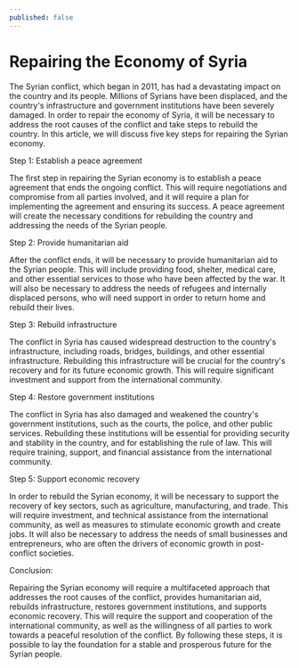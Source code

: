 ```yaml
---
published: false
---
```

# Repairing the Economy of Syria

The Syrian conflict, which began in 2011, has had a devastating impact on the country and its people. Millions of Syrians have been displaced, and the country's infrastructure and government institutions have been severely damaged. In order to repair the economy of Syria, it will be necessary to address the root causes of the conflict and take steps to rebuild the country. In this article, we will discuss five key steps for repairing the Syrian economy.

Step 1: Establish a peace agreement

The first step in repairing the Syrian economy is to establish a peace agreement that ends the ongoing conflict. This will require negotiations and compromise from all parties involved, and it will require a plan for implementing the agreement and ensuring its success. A peace agreement will create the necessary conditions for rebuilding the country and addressing the needs of the Syrian people.

Step 2: Provide humanitarian aid

After the conflict ends, it will be necessary to provide humanitarian aid to the Syrian people. This will include providing food, shelter, medical care, and other essential services to those who have been affected by the war. It will also be necessary to address the needs of refugees and internally displaced persons, who will need support in order to return home and rebuild their lives.

Step 3: Rebuild infrastructure

The conflict in Syria has caused widespread destruction to the country's infrastructure, including roads, bridges, buildings, and other essential infrastructure. Rebuilding this infrastructure will be crucial for the country's recovery and for its future economic growth. This will require significant investment and support from the international community.

Step 4: Restore government institutions

The conflict in Syria has also damaged and weakened the country's government institutions, such as the courts, the police, and other public services. Rebuilding these institutions will be essential for providing security and stability in the country, and for establishing the rule of law. This will require training, support, and financial assistance from the international community.

Step 5: Support economic recovery

In order to rebuild the Syrian economy, it will be necessary to support the recovery of key sectors, such as agriculture, manufacturing, and trade. This will require investment, and technical assistance from the international community, as well as measures to stimulate economic growth and create jobs. It will also be necessary to address the needs of small businesses and entrepreneurs, who are often the drivers of economic growth in post-conflict societies.

Conclusion:

Repairing the Syrian economy will require a multifaceted approach that addresses the root causes of the conflict, provides humanitarian aid, rebuilds infrastructure, restores government institutions, and supports economic recovery. This will require the support and cooperation of the international community, as well as the willingness of all parties to work towards a peaceful resolution of the conflict. By following these steps, it is possible to lay the foundation for a stable and prosperous future for the Syrian people.
